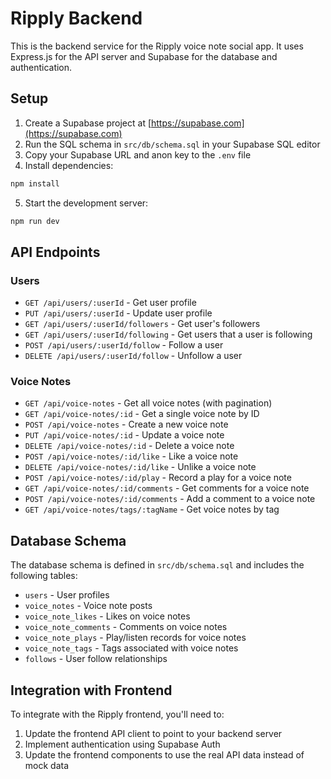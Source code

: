# Ripply Backend

This is the backend service for the Ripply voice note social app. It uses Express.js for the API server and Supabase for the database and authentication.

## Setup

1. Create a Supabase project at [https://supabase.com](https://supabase.com)
2. Run the SQL schema in `src/db/schema.sql` in your Supabase SQL editor
3. Copy your Supabase URL and anon key to the `.env` file
4. Install dependencies:

```bash
npm install
```

5. Start the development server:

```bash
npm run dev
```

## API Endpoints

### Users

- `GET /api/users/:userId` - Get user profile
- `PUT /api/users/:userId` - Update user profile
- `GET /api/users/:userId/followers` - Get user's followers
- `GET /api/users/:userId/following` - Get users that a user is following
- `POST /api/users/:userId/follow` - Follow a user
- `DELETE /api/users/:userId/follow` - Unfollow a user

### Voice Notes

- `GET /api/voice-notes` - Get all voice notes (with pagination)
- `GET /api/voice-notes/:id` - Get a single voice note by ID
- `POST /api/voice-notes` - Create a new voice note
- `PUT /api/voice-notes/:id` - Update a voice note
- `DELETE /api/voice-notes/:id` - Delete a voice note
- `POST /api/voice-notes/:id/like` - Like a voice note
- `DELETE /api/voice-notes/:id/like` - Unlike a voice note
- `POST /api/voice-notes/:id/play` - Record a play for a voice note
- `GET /api/voice-notes/:id/comments` - Get comments for a voice note
- `POST /api/voice-notes/:id/comments` - Add a comment to a voice note
- `GET /api/voice-notes/tags/:tagName` - Get voice notes by tag

## Database Schema

The database schema is defined in `src/db/schema.sql` and includes the following tables:

- `users` - User profiles
- `voice_notes` - Voice note posts
- `voice_note_likes` - Likes on voice notes
- `voice_note_comments` - Comments on voice notes
- `voice_note_plays` - Play/listen records for voice notes
- `voice_note_tags` - Tags associated with voice notes
- `follows` - User follow relationships

## Integration with Frontend

To integrate with the Ripply frontend, you'll need to:

1. Update the frontend API client to point to your backend server
2. Implement authentication using Supabase Auth
3. Update the frontend components to use the real API data instead of mock data
